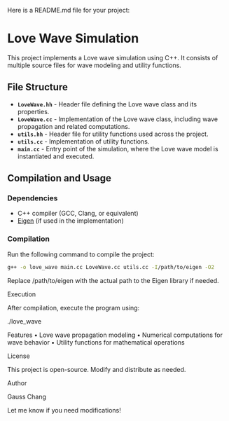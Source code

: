 Here is a README.md file for your project:

# Love Wave Simulation

This project implements a Love wave simulation using C++. It consists of multiple source files for wave modeling and utility functions.

## File Structure

- **`LoveWave.hh`** - Header file defining the Love wave class and its properties.
- **`LoveWave.cc`** - Implementation of the Love wave class, including wave propagation and related computations.
- **`utils.hh`** - Header file for utility functions used across the project.
- **`utils.cc`** - Implementation of utility functions.
- **`main.cc`** - Entry point of the simulation, where the Love wave model is instantiated and executed.

## Compilation and Usage

### Dependencies
- C++ compiler (GCC, Clang, or equivalent)
- [Eigen](https://eigen.tuxfamily.org) (if used in the implementation)

### Compilation
Run the following command to compile the project:
```zsh
g++ -o love_wave main.cc LoveWave.cc utils.cc -I/path/to/eigen -O2
```
Replace /path/to/eigen with the actual path to the Eigen library if needed.

Execution

After compilation, execute the program using:

./love_wave

Features
	•	Love wave propagation modeling
	•	Numerical computations for wave behavior
	•	Utility functions for mathematical operations

License

This project is open-source. Modify and distribute as needed.

Author

Gauss Chang

Let me know if you need modifications!